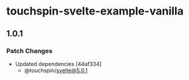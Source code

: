 # touchspin-svelte-example-vanilla

## 1.0.1

### Patch Changes

- Updated dependencies [44af334]
  - @touchspin/svelte@5.0.1
